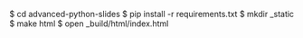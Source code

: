 $ cd advanced-python-slides
$ pip install -r requirements.txt
$ mkdir _static
$ make html
$ open _build/html/index.html
